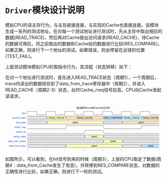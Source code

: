 # `Driver`模块设计说明

模拟CPU的读主存行为，与主存直接连接，与实现的Cache也直接连接。该模块生成一系列的测试地址，在对每一个测试地址进行测试时，先从主存中取出相应的数据(READ_TRACE)，然后再对Cache提出访问请求(READ_CACHE)，待Cache的数据可用后，将之前取出的数据和Cache给的数据进行比较(RES_COMPARE)，如果正确，则进行下一个地址的测试。如果错误，则会停留在出错的位置(TEST_FAIL)。

上层测试模块模拟CPU的取指令行为，其流程（状态转移）如下：

在对一个地址进行测试时，首先进入READ_TRACE状态（周期1），一个周期后，trace内读出的数据锁存到了data_from_trace寄存器中（周期2），并进入READ_CACHE（周期2-3）状态，此时Cache_rreq信号拉高，CPU向Cache发起读请求。

<svg xmlns="http://www.w3.org/2000/svg" xmlns:xlink="http://www.w3.org/1999/xlink" id="svgcontent_0" height="306" width="1000" viewBox="0 0 1000 306" overflow="hidden" class="WaveDrom"><style type="text/css">text{font-size:11pt;font-style:normal;font-variant:normal;font-weight:normal;font-stretch:normal;text-align:center;fill-opacity:1;font-family:Helvetica}.muted{fill:#aaa}.warning{fill:#f6b900}.error{fill:#f60000}.info{fill:#0041c4}.success{fill:#00ab00}.h1{font-size:33pt;font-weight:bold}.h2{font-size:27pt;font-weight:bold}.h3{font-size:20pt;font-weight:bold}.h4{font-size:14pt;font-weight:bold}.h5{font-size:11pt;font-weight:bold}.h6{font-size:8pt;font-weight:bold}.s1{fill:none;stroke:#000;stroke-width:1;stroke-linecap:round;stroke-linejoin:miter;stroke-miterlimit:4;stroke-opacity:1;stroke-dasharray:none}.s2{fill:none;stroke:#000;stroke-width:0.5;stroke-linecap:round;stroke-linejoin:miter;stroke-miterlimit:4;stroke-opacity:1;stroke-dasharray:none}.s3{color:#000;fill:none;stroke:#000;stroke-width:1;stroke-linecap:round;stroke-linejoin:miter;stroke-miterlimit:4;stroke-opacity:1;stroke-dasharray:1, 3;stroke-dashoffset:0;marker:none;visibility:visible;display:inline;overflow:visible;enable-background:accumulate}.s4{color:#000;fill:none;stroke:#000;stroke-width:1;stroke-linecap:round;stroke-linejoin:miter;stroke-miterlimit:4;stroke-opacity:1;stroke-dasharray:none;stroke-dashoffset:0;marker:none;visibility:visible;display:inline;overflow:visible}.s5{fill:#fff;stroke:none}.s6{fill:#000;fill-opacity:1;stroke:none}.s7{color:#000;fill:#fff;fill-opacity:1;fill-rule:nonzero;stroke:none;stroke-width:1px;marker:none;visibility:visible;display:inline;overflow:visible;enable-background:accumulate}.s8{color:#000;fill:#ffffb4;fill-opacity:1;fill-rule:nonzero;stroke:none;stroke-width:1px;marker:none;visibility:visible;display:inline;overflow:visible;enable-background:accumulate}.s9{color:#000;fill:#ffe0b9;fill-opacity:1;fill-rule:nonzero;stroke:none;stroke-width:1px;marker:none;visibility:visible;display:inline;overflow:visible;enable-background:accumulate}.s10{color:#000;fill:#b9e0ff;fill-opacity:1;fill-rule:nonzero;stroke:none;stroke-width:1px;marker:none;visibility:visible;display:inline;overflow:visible;enable-background:accumulate}.s11{color:#000;fill:#ccfdfe;fill-opacity:1;fill-rule:nonzero;stroke:none;stroke-width:1px;marker:none;visibility:visible;display:inline;overflow:visible;enable-background:accumulate}.s12{color:#000;fill:#cdfdc5;fill-opacity:1;fill-rule:nonzero;stroke:none;stroke-width:1px;marker:none;visibility:visible;display:inline;overflow:visible;enable-background:accumulate}.s13{color:#000;fill:#f0c1fb;fill-opacity:1;fill-rule:nonzero;stroke:none;stroke-width:1px;marker:none;visibility:visible;display:inline;overflow:visible;enable-background:accumulate}.s14{color:#000;fill:#f5c2c0;fill-opacity:1;fill-rule:nonzero;stroke:none;stroke-width:1px;marker:none;visibility:visible;display:inline;overflow:visible;enable-background:accumulate}.s15{fill:#0041c4;fill-opacity:1;stroke:none}.s16{fill:none;stroke:#0041c4;stroke-width:1;stroke-linecap:round;stroke-linejoin:miter;stroke-miterlimit:4;stroke-opacity:1;stroke-dasharray:none}</style><defs><g id="socket"><rect y="15" x="6" height="20" width="20"/></g><g id="pclk"><path d="M0,20 0,0 20,0" class="s1"/></g><g id="nclk"><path d="m0,0 0,20 20,0" class="s1"/></g><g id="000"><path d="m0,20 20,0" class="s1"/></g><g id="0m0"><path d="m0,20 3,0 3,-10 3,10 11,0" class="s1"/></g><g id="0m1"><path d="M0,20 3,20 9,0 20,0" class="s1"/></g><g id="0mx"><path d="M3,20 9,0 20,0" class="s1"/><path d="m20,15 -5,5" class="s2"/><path d="M20,10 10,20" class="s2"/><path d="M20,5 5,20" class="s2"/><path d="M20,0 4,16" class="s2"/><path d="M15,0 6,9" class="s2"/><path d="M10,0 9,1" class="s2"/><path d="m0,20 20,0" class="s1"/></g><g id="0md"><path d="m8,20 10,0" class="s3"/><path d="m0,20 5,0" class="s1"/></g><g id="0mu"><path d="m0,20 3,0 C 7,10 10.107603,0 20,0" class="s1"/></g><g id="0mz"><path d="m0,20 3,0 C 10,10 15,10 20,10" class="s1"/></g><g id="111"><path d="M0,0 20,0" class="s1"/></g><g id="1m0"><path d="m0,0 3,0 6,20 11,0" class="s1"/></g><g id="1m1"><path d="M0,0 3,0 6,10 9,0 20,0" class="s1"/></g><g id="1mx"><path d="m3,0 6,20 11,0" class="s1"/><path d="M0,0 20,0" class="s1"/><path d="m20,15 -5,5" class="s2"/><path d="M20,10 10,20" class="s2"/><path d="M20,5 8,17" class="s2"/><path d="M20,0 7,13" class="s2"/><path d="M15,0 6,9" class="s2"/><path d="M10,0 5,5" class="s2"/><path d="M3.5,1.5 5,0" class="s2"/></g><g id="1md"><path d="m0,0 3,0 c 4,10 7,20 17,20" class="s1"/></g><g id="1mu"><path d="M0,0 5,0" class="s1"/><path d="M8,0 18,0" class="s3"/></g><g id="1mz"><path d="m0,0 3,0 c 7,10 12,10 17,10" class="s1"/></g><g id="xxx"><path d="m0,20 20,0" class="s1"/><path d="M0,0 20,0" class="s1"/><path d="M0,5 5,0" class="s2"/><path d="M0,10 10,0" class="s2"/><path d="M0,15 15,0" class="s2"/><path d="M0,20 20,0" class="s2"/><path d="M5,20 20,5" class="s2"/><path d="M10,20 20,10" class="s2"/><path d="m15,20 5,-5" class="s2"/></g><g id="xm0"><path d="M0,0 4,0 9,20" class="s1"/><path d="m0,20 20,0" class="s1"/><path d="M0,5 4,1" class="s2"/><path d="M0,10 5,5" class="s2"/><path d="M0,15 6,9" class="s2"/><path d="M0,20 7,13" class="s2"/><path d="M5,20 8,17" class="s2"/></g><g id="xm1"><path d="M0,0 20,0" class="s1"/><path d="M0,20 4,20 9,0" class="s1"/><path d="M0,5 5,0" class="s2"/><path d="M0,10 9,1" class="s2"/><path d="M0,15 7,8" class="s2"/><path d="M0,20 5,15" class="s2"/></g><g id="xmx"><path d="m0,20 20,0" class="s1"/><path d="M0,0 20,0" class="s1"/><path d="M0,5 5,0" class="s2"/><path d="M0,10 10,0" class="s2"/><path d="M0,15 15,0" class="s2"/><path d="M0,20 20,0" class="s2"/><path d="M5,20 20,5" class="s2"/><path d="M10,20 20,10" class="s2"/><path d="m15,20 5,-5" class="s2"/></g><g id="xmd"><path d="m0,0 4,0 c 3,10 6,20 16,20" class="s1"/><path d="m0,20 20,0" class="s1"/><path d="M0,5 4,1" class="s2"/><path d="M0,10 5.5,4.5" class="s2"/><path d="M0,15 6.5,8.5" class="s2"/><path d="M0,20 8,12" class="s2"/><path d="m5,20 5,-5" class="s2"/><path d="m10,20 2.5,-2.5" class="s2"/></g><g id="xmu"><path d="M0,0 20,0" class="s1"/><path d="m0,20 4,0 C 7,10 10,0 20,0" class="s1"/><path d="M0,5 5,0" class="s2"/><path d="M0,10 10,0" class="s2"/><path d="M0,15 10,5" class="s2"/><path d="M0,20 6,14" class="s2"/></g><g id="xmz"><path d="m0,0 4,0 c 6,10 11,10 16,10" class="s1"/><path d="m0,20 4,0 C 10,10 15,10 20,10" class="s1"/><path d="M0,5 4.5,0.5" class="s2"/><path d="M0,10 6.5,3.5" class="s2"/><path d="M0,15 8.5,6.5" class="s2"/><path d="M0,20 11.5,8.5" class="s2"/></g><g id="ddd"><path d="m0,20 20,0" class="s3"/></g><g id="dm0"><path d="m0,20 10,0" class="s3"/><path d="m12,20 8,0" class="s1"/></g><g id="dm1"><path d="M0,20 3,20 9,0 20,0" class="s1"/></g><g id="dmx"><path d="M3,20 9,0 20,0" class="s1"/><path d="m20,15 -5,5" class="s2"/><path d="M20,10 10,20" class="s2"/><path d="M20,5 5,20" class="s2"/><path d="M20,0 4,16" class="s2"/><path d="M15,0 6,9" class="s2"/><path d="M10,0 9,1" class="s2"/><path d="m0,20 20,0" class="s1"/></g><g id="dmd"><path d="m0,20 20,0" class="s3"/></g><g id="dmu"><path d="m0,20 3,0 C 7,10 10.107603,0 20,0" class="s1"/></g><g id="dmz"><path d="m0,20 3,0 C 10,10 15,10 20,10" class="s1"/></g><g id="uuu"><path d="M0,0 20,0" class="s3"/></g><g id="um0"><path d="m0,0 3,0 6,20 11,0" class="s1"/></g><g id="um1"><path d="M0,0 10,0" class="s3"/><path d="m12,0 8,0" class="s1"/></g><g id="umx"><path d="m3,0 6,20 11,0" class="s1"/><path d="M0,0 20,0" class="s1"/><path d="m20,15 -5,5" class="s2"/><path d="M20,10 10,20" class="s2"/><path d="M20,5 8,17" class="s2"/><path d="M20,0 7,13" class="s2"/><path d="M15,0 6,9" class="s2"/><path d="M10,0 5,5" class="s2"/><path d="M3.5,1.5 5,0" class="s2"/></g><g id="umd"><path d="m0,0 3,0 c 4,10 7,20 17,20" class="s1"/></g><g id="umu"><path d="M0,0 20,0" class="s3"/></g><g id="umz"><path d="m0,0 3,0 c 7,10 12,10 17,10" class="s4"/></g><g id="zzz"><path d="m0,10 20,0" class="s1"/></g><g id="zm0"><path d="m0,10 6,0 3,10 11,0" class="s1"/></g><g id="zm1"><path d="M0,10 6,10 9,0 20,0" class="s1"/></g><g id="zmx"><path d="m6,10 3,10 11,0" class="s1"/><path d="M0,10 6,10 9,0 20,0" class="s1"/><path d="m20,15 -5,5" class="s2"/><path d="M20,10 10,20" class="s2"/><path d="M20,5 8,17" class="s2"/><path d="M20,0 7,13" class="s2"/><path d="M15,0 6.5,8.5" class="s2"/><path d="M10,0 9,1" class="s2"/></g><g id="zmd"><path d="m0,10 7,0 c 3,5 8,10 13,10" class="s1"/></g><g id="zmu"><path d="m0,10 7,0 C 10,5 15,0 20,0" class="s1"/></g><g id="zmz"><path d="m0,10 20,0" class="s1"/></g><g id="gap"><path d="m7,-2 -4,0 c -5,0 -5,24 -10,24 l 4,0 C 2,22 2,-2 7,-2 z" class="s5"/><path d="M-7,22 C -2,22 -2,-2 3,-2" class="s1"/><path d="M-3,22 C 2,22 2,-2 7,-2" class="s1"/></g><g id="Pclk"><path d="M-3,12 0,3 3,12 C 1,11 -1,11 -3,12 z" class="s6"/><path d="M0,20 0,0 20,0" class="s1"/></g><g id="Nclk"><path d="M-3,8 0,17 3,8 C 1,9 -1,9 -3,8 z" class="s6"/><path d="m0,0 0,20 20,0" class="s1"/></g><g id="0mv-2"><path d="M9,0 20,0 20,20 3,20 z" class="s7"/><path d="M3,20 9,0 20,0" class="s1"/><path d="m0,20 20,0" class="s1"/></g><g id="1mv-2"><path d="M2.875,0 20,0 20,20 9,20 z" class="s7"/><path d="m3,0 6,20 11,0" class="s1"/><path d="M0,0 20,0" class="s1"/></g><g id="xmv-2"><path d="M9,0 20,0 20,20 9,20 6,10 z" class="s7"/><path d="M0,20 3,20 9,0 20,0" class="s1"/><path d="m0,0 3,0 6,20 11,0" class="s1"/><path d="M0,5 3.5,1.5" class="s2"/><path d="M0,10 4.5,5.5" class="s2"/><path d="M0,15 6,9" class="s2"/><path d="M0,20 4,16" class="s2"/></g><g id="dmv-2"><path d="M9,0 20,0 20,20 3,20 z" class="s7"/><path d="M3,20 9,0 20,0" class="s1"/><path d="m0,20 20,0" class="s1"/></g><g id="umv-2"><path d="M3,0 20,0 20,20 9,20 z" class="s7"/><path d="m3,0 6,20 11,0" class="s1"/><path d="M0,0 20,0" class="s1"/></g><g id="zmv-2"><path d="M9,0 20,0 20,20 9,20 6,10 z" class="s7"/><path d="m6,10 3,10 11,0" class="s1"/><path d="M0,10 6,10 9,0 20,0" class="s1"/></g><g id="vvv-2"><path d="M20,20 0,20 0,0 20,0" class="s7"/><path d="m0,20 20,0" class="s1"/><path d="M0,0 20,0" class="s1"/></g><g id="vm0-2"><path d="M0,20 0,0 3,0 9,20" class="s7"/><path d="M0,0 3,0 9,20" class="s1"/><path d="m0,20 20,0" class="s1"/></g><g id="vm1-2"><path d="M0,0 0,20 3,20 9,0" class="s7"/><path d="M0,0 20,0" class="s1"/><path d="M0,20 3,20 9,0" class="s1"/></g><g id="vmx-2"><path d="M0,0 0,20 3,20 6,10 3,0" class="s7"/><path d="m0,0 3,0 6,20 11,0" class="s1"/><path d="M0,20 3,20 9,0 20,0" class="s1"/><path d="m20,15 -5,5" class="s2"/><path d="M20,10 10,20" class="s2"/><path d="M20,5 8,17" class="s2"/><path d="M20,0 7,13" class="s2"/><path d="M15,0 7,8" class="s2"/><path d="M10,0 9,1" class="s2"/></g><g id="vmd-2"><path d="m0,0 0,20 20,0 C 10,20 7,10 3,0" class="s7"/><path d="m0,0 3,0 c 4,10 7,20 17,20" class="s1"/><path d="m0,20 20,0" class="s1"/></g><g id="vmu-2"><path d="m0,0 0,20 3,0 C 7,10 10,0 20,0" class="s7"/><path d="m0,20 3,0 C 7,10 10,0 20,0" class="s1"/><path d="M0,0 20,0" class="s1"/></g><g id="vmz-2"><path d="M0,0 3,0 C 10,10 15,10 20,10 15,10 10,10 3,20 L 0,20" class="s7"/><path d="m0,0 3,0 c 7,10 12,10 17,10" class="s1"/><path d="m0,20 3,0 C 10,10 15,10 20,10" class="s1"/></g><g id="0mv-3"><path d="M9,0 20,0 20,20 3,20 z" class="s8"/><path d="M3,20 9,0 20,0" class="s1"/><path d="m0,20 20,0" class="s1"/></g><g id="1mv-3"><path d="M2.875,0 20,0 20,20 9,20 z" class="s8"/><path d="m3,0 6,20 11,0" class="s1"/><path d="M0,0 20,0" class="s1"/></g><g id="xmv-3"><path d="M9,0 20,0 20,20 9,20 6,10 z" class="s8"/><path d="M0,20 3,20 9,0 20,0" class="s1"/><path d="m0,0 3,0 6,20 11,0" class="s1"/><path d="M0,5 3.5,1.5" class="s2"/><path d="M0,10 4.5,5.5" class="s2"/><path d="M0,15 6,9" class="s2"/><path d="M0,20 4,16" class="s2"/></g><g id="dmv-3"><path d="M9,0 20,0 20,20 3,20 z" class="s8"/><path d="M3,20 9,0 20,0" class="s1"/><path d="m0,20 20,0" class="s1"/></g><g id="umv-3"><path d="M3,0 20,0 20,20 9,20 z" class="s8"/><path d="m3,0 6,20 11,0" class="s1"/><path d="M0,0 20,0" class="s1"/></g><g id="zmv-3"><path d="M9,0 20,0 20,20 9,20 6,10 z" class="s8"/><path d="m6,10 3,10 11,0" class="s1"/><path d="M0,10 6,10 9,0 20,0" class="s1"/></g><g id="vvv-3"><path d="M20,20 0,20 0,0 20,0" class="s8"/><path d="m0,20 20,0" class="s1"/><path d="M0,0 20,0" class="s1"/></g><g id="vm0-3"><path d="M0,20 0,0 3,0 9,20" class="s8"/><path d="M0,0 3,0 9,20" class="s1"/><path d="m0,20 20,0" class="s1"/></g><g id="vm1-3"><path d="M0,0 0,20 3,20 9,0" class="s8"/><path d="M0,0 20,0" class="s1"/><path d="M0,20 3,20 9,0" class="s1"/></g><g id="vmx-3"><path d="M0,0 0,20 3,20 6,10 3,0" class="s8"/><path d="m0,0 3,0 6,20 11,0" class="s1"/><path d="M0,20 3,20 9,0 20,0" class="s1"/><path d="m20,15 -5,5" class="s2"/><path d="M20,10 10,20" class="s2"/><path d="M20,5 8,17" class="s2"/><path d="M20,0 7,13" class="s2"/><path d="M15,0 7,8" class="s2"/><path d="M10,0 9,1" class="s2"/></g><g id="vmd-3"><path d="m0,0 0,20 20,0 C 10,20 7,10 3,0" class="s8"/><path d="m0,0 3,0 c 4,10 7,20 17,20" class="s1"/><path d="m0,20 20,0" class="s1"/></g><g id="vmu-3"><path d="m0,0 0,20 3,0 C 7,10 10,0 20,0" class="s8"/><path d="m0,20 3,0 C 7,10 10,0 20,0" class="s1"/><path d="M0,0 20,0" class="s1"/></g><g id="vmz-3"><path d="M0,0 3,0 C 10,10 15,10 20,10 15,10 10,10 3,20 L 0,20" class="s8"/><path d="m0,0 3,0 c 7,10 12,10 17,10" class="s1"/><path d="m0,20 3,0 C 10,10 15,10 20,10" class="s1"/></g><g id="0mv-4"><path d="M9,0 20,0 20,20 3,20 z" class="s9"/><path d="M3,20 9,0 20,0" class="s1"/><path d="m0,20 20,0" class="s1"/></g><g id="1mv-4"><path d="M2.875,0 20,0 20,20 9,20 z" class="s9"/><path d="m3,0 6,20 11,0" class="s1"/><path d="M0,0 20,0" class="s1"/></g><g id="xmv-4"><path d="M9,0 20,0 20,20 9,20 6,10 z" class="s9"/><path d="M0,20 3,20 9,0 20,0" class="s1"/><path d="m0,0 3,0 6,20 11,0" class="s1"/><path d="M0,5 3.5,1.5" class="s2"/><path d="M0,10 4.5,5.5" class="s2"/><path d="M0,15 6,9" class="s2"/><path d="M0,20 4,16" class="s2"/></g><g id="dmv-4"><path d="M9,0 20,0 20,20 3,20 z" class="s9"/><path d="M3,20 9,0 20,0" class="s1"/><path d="m0,20 20,0" class="s1"/></g><g id="umv-4"><path d="M3,0 20,0 20,20 9,20 z" class="s9"/><path d="m3,0 6,20 11,0" class="s1"/><path d="M0,0 20,0" class="s1"/></g><g id="zmv-4"><path d="M9,0 20,0 20,20 9,20 6,10 z" class="s9"/><path d="m6,10 3,10 11,0" class="s1"/><path d="M0,10 6,10 9,0 20,0" class="s1"/></g><g id="vvv-4"><path d="M20,20 0,20 0,0 20,0" class="s9"/><path d="m0,20 20,0" class="s1"/><path d="M0,0 20,0" class="s1"/></g><g id="vm0-4"><path d="M0,20 0,0 3,0 9,20" class="s9"/><path d="M0,0 3,0 9,20" class="s1"/><path d="m0,20 20,0" class="s1"/></g><g id="vm1-4"><path d="M0,0 0,20 3,20 9,0" class="s9"/><path d="M0,0 20,0" class="s1"/><path d="M0,20 3,20 9,0" class="s1"/></g><g id="vmx-4"><path d="M0,0 0,20 3,20 6,10 3,0" class="s9"/><path d="m0,0 3,0 6,20 11,0" class="s1"/><path d="M0,20 3,20 9,0 20,0" class="s1"/><path d="m20,15 -5,5" class="s2"/><path d="M20,10 10,20" class="s2"/><path d="M20,5 8,17" class="s2"/><path d="M20,0 7,13" class="s2"/><path d="M15,0 7,8" class="s2"/><path d="M10,0 9,1" class="s2"/></g><g id="vmd-4"><path d="m0,0 0,20 20,0 C 10,20 7,10 3,0" class="s9"/><path d="m0,0 3,0 c 4,10 7,20 17,20" class="s1"/><path d="m0,20 20,0" class="s1"/></g><g id="vmu-4"><path d="m0,0 0,20 3,0 C 7,10 10,0 20,0" class="s9"/><path d="m0,20 3,0 C 7,10 10,0 20,0" class="s1"/><path d="M0,0 20,0" class="s1"/></g><g id="vmz-4"><path d="M0,0 3,0 C 10,10 15,10 20,10 15,10 10,10 3,20 L 0,20" class="s9"/><path d="m0,0 3,0 c 7,10 12,10 17,10" class="s1"/><path d="m0,20 3,0 C 10,10 15,10 20,10" class="s1"/></g><g id="0mv-5"><path d="M9,0 20,0 20,20 3,20 z" class="s10"/><path d="M3,20 9,0 20,0" class="s1"/><path d="m0,20 20,0" class="s1"/></g><g id="1mv-5"><path d="M2.875,0 20,0 20,20 9,20 z" class="s10"/><path d="m3,0 6,20 11,0" class="s1"/><path d="M0,0 20,0" class="s1"/></g><g id="xmv-5"><path d="M9,0 20,0 20,20 9,20 6,10 z" class="s10"/><path d="M0,20 3,20 9,0 20,0" class="s1"/><path d="m0,0 3,0 6,20 11,0" class="s1"/><path d="M0,5 3.5,1.5" class="s2"/><path d="M0,10 4.5,5.5" class="s2"/><path d="M0,15 6,9" class="s2"/><path d="M0,20 4,16" class="s2"/></g><g id="dmv-5"><path d="M9,0 20,0 20,20 3,20 z" class="s10"/><path d="M3,20 9,0 20,0" class="s1"/><path d="m0,20 20,0" class="s1"/></g><g id="umv-5"><path d="M3,0 20,0 20,20 9,20 z" class="s10"/><path d="m3,0 6,20 11,0" class="s1"/><path d="M0,0 20,0" class="s1"/></g><g id="zmv-5"><path d="M9,0 20,0 20,20 9,20 6,10 z" class="s10"/><path d="m6,10 3,10 11,0" class="s1"/><path d="M0,10 6,10 9,0 20,0" class="s1"/></g><g id="vvv-5"><path d="M20,20 0,20 0,0 20,0" class="s10"/><path d="m0,20 20,0" class="s1"/><path d="M0,0 20,0" class="s1"/></g><g id="vm0-5"><path d="M0,20 0,0 3,0 9,20" class="s10"/><path d="M0,0 3,0 9,20" class="s1"/><path d="m0,20 20,0" class="s1"/></g><g id="vm1-5"><path d="M0,0 0,20 3,20 9,0" class="s10"/><path d="M0,0 20,0" class="s1"/><path d="M0,20 3,20 9,0" class="s1"/></g><g id="vmx-5"><path d="M0,0 0,20 3,20 6,10 3,0" class="s10"/><path d="m0,0 3,0 6,20 11,0" class="s1"/><path d="M0,20 3,20 9,0 20,0" class="s1"/><path d="m20,15 -5,5" class="s2"/><path d="M20,10 10,20" class="s2"/><path d="M20,5 8,17" class="s2"/><path d="M20,0 7,13" class="s2"/><path d="M15,0 7,8" class="s2"/><path d="M10,0 9,1" class="s2"/></g><g id="vmd-5"><path d="m0,0 0,20 20,0 C 10,20 7,10 3,0" class="s10"/><path d="m0,0 3,0 c 4,10 7,20 17,20" class="s1"/><path d="m0,20 20,0" class="s1"/></g><g id="vmu-5"><path d="m0,0 0,20 3,0 C 7,10 10,0 20,0" class="s10"/><path d="m0,20 3,0 C 7,10 10,0 20,0" class="s1"/><path d="M0,0 20,0" class="s1"/></g><g id="vmz-5"><path d="M0,0 3,0 C 10,10 15,10 20,10 15,10 10,10 3,20 L 0,20" class="s10"/><path d="m0,0 3,0 c 7,10 12,10 17,10" class="s1"/><path d="m0,20 3,0 C 10,10 15,10 20,10" class="s1"/></g><g id="0mv-6"><path d="M9,0 20,0 20,20 3,20 z" class="s11"/><path d="M3,20 9,0 20,0" class="s1"/><path d="m0,20 20,0" class="s1"/></g><g id="1mv-6"><path d="M2.875,0 20,0 20,20 9,20 z" class="s11"/><path d="m3,0 6,20 11,0" class="s1"/><path d="M0,0 20,0" class="s1"/></g><g id="xmv-6"><path d="M9,0 20,0 20,20 9,20 6,10 z" class="s11"/><path d="M0,20 3,20 9,0 20,0" class="s1"/><path d="m0,0 3,0 6,20 11,0" class="s1"/><path d="M0,5 3.5,1.5" class="s2"/><path d="M0,10 4.5,5.5" class="s2"/><path d="M0,15 6,9" class="s2"/><path d="M0,20 4,16" class="s2"/></g><g id="dmv-6"><path d="M9,0 20,0 20,20 3,20 z" class="s11"/><path d="M3,20 9,0 20,0" class="s1"/><path d="m0,20 20,0" class="s1"/></g><g id="umv-6"><path d="M3,0 20,0 20,20 9,20 z" class="s11"/><path d="m3,0 6,20 11,0" class="s1"/><path d="M0,0 20,0" class="s1"/></g><g id="zmv-6"><path d="M9,0 20,0 20,20 9,20 6,10 z" class="s11"/><path d="m6,10 3,10 11,0" class="s1"/><path d="M0,10 6,10 9,0 20,0" class="s1"/></g><g id="vvv-6"><path d="M20,20 0,20 0,0 20,0" class="s11"/><path d="m0,20 20,0" class="s1"/><path d="M0,0 20,0" class="s1"/></g><g id="vm0-6"><path d="M0,20 0,0 3,0 9,20" class="s11"/><path d="M0,0 3,0 9,20" class="s1"/><path d="m0,20 20,0" class="s1"/></g><g id="vm1-6"><path d="M0,0 0,20 3,20 9,0" class="s11"/><path d="M0,0 20,0" class="s1"/><path d="M0,20 3,20 9,0" class="s1"/></g><g id="vmx-6"><path d="M0,0 0,20 3,20 6,10 3,0" class="s11"/><path d="m0,0 3,0 6,20 11,0" class="s1"/><path d="M0,20 3,20 9,0 20,0" class="s1"/><path d="m20,15 -5,5" class="s2"/><path d="M20,10 10,20" class="s2"/><path d="M20,5 8,17" class="s2"/><path d="M20,0 7,13" class="s2"/><path d="M15,0 7,8" class="s2"/><path d="M10,0 9,1" class="s2"/></g><g id="vmd-6"><path d="m0,0 0,20 20,0 C 10,20 7,10 3,0" class="s11"/><path d="m0,0 3,0 c 4,10 7,20 17,20" class="s1"/><path d="m0,20 20,0" class="s1"/></g><g id="vmu-6"><path d="m0,0 0,20 3,0 C 7,10 10,0 20,0" class="s11"/><path d="m0,20 3,0 C 7,10 10,0 20,0" class="s1"/><path d="M0,0 20,0" class="s1"/></g><g id="vmz-6"><path d="M0,0 3,0 C 10,10 15,10 20,10 15,10 10,10 3,20 L 0,20" class="s11"/><path d="m0,0 3,0 c 7,10 12,10 17,10" class="s1"/><path d="m0,20 3,0 C 10,10 15,10 20,10" class="s1"/></g><g id="0mv-7"><path d="M9,0 20,0 20,20 3,20 z" class="s12"/><path d="M3,20 9,0 20,0" class="s1"/><path d="m0,20 20,0" class="s1"/></g><g id="1mv-7"><path d="M2.875,0 20,0 20,20 9,20 z" class="s12"/><path d="m3,0 6,20 11,0" class="s1"/><path d="M0,0 20,0" class="s1"/></g><g id="xmv-7"><path d="M9,0 20,0 20,20 9,20 6,10 z" class="s12"/><path d="M0,20 3,20 9,0 20,0" class="s1"/><path d="m0,0 3,0 6,20 11,0" class="s1"/><path d="M0,5 3.5,1.5" class="s2"/><path d="M0,10 4.5,5.5" class="s2"/><path d="M0,15 6,9" class="s2"/><path d="M0,20 4,16" class="s2"/></g><g id="dmv-7"><path d="M9,0 20,0 20,20 3,20 z" class="s12"/><path d="M3,20 9,0 20,0" class="s1"/><path d="m0,20 20,0" class="s1"/></g><g id="umv-7"><path d="M3,0 20,0 20,20 9,20 z" class="s12"/><path d="m3,0 6,20 11,0" class="s1"/><path d="M0,0 20,0" class="s1"/></g><g id="zmv-7"><path d="M9,0 20,0 20,20 9,20 6,10 z" class="s12"/><path d="m6,10 3,10 11,0" class="s1"/><path d="M0,10 6,10 9,0 20,0" class="s1"/></g><g id="vvv-7"><path d="M20,20 0,20 0,0 20,0" class="s12"/><path d="m0,20 20,0" class="s1"/><path d="M0,0 20,0" class="s1"/></g><g id="vm0-7"><path d="M0,20 0,0 3,0 9,20" class="s12"/><path d="M0,0 3,0 9,20" class="s1"/><path d="m0,20 20,0" class="s1"/></g><g id="vm1-7"><path d="M0,0 0,20 3,20 9,0" class="s12"/><path d="M0,0 20,0" class="s1"/><path d="M0,20 3,20 9,0" class="s1"/></g><g id="vmx-7"><path d="M0,0 0,20 3,20 6,10 3,0" class="s12"/><path d="m0,0 3,0 6,20 11,0" class="s1"/><path d="M0,20 3,20 9,0 20,0" class="s1"/><path d="m20,15 -5,5" class="s2"/><path d="M20,10 10,20" class="s2"/><path d="M20,5 8,17" class="s2"/><path d="M20,0 7,13" class="s2"/><path d="M15,0 7,8" class="s2"/><path d="M10,0 9,1" class="s2"/></g><g id="vmd-7"><path d="m0,0 0,20 20,0 C 10,20 7,10 3,0" class="s12"/><path d="m0,0 3,0 c 4,10 7,20 17,20" class="s1"/><path d="m0,20 20,0" class="s1"/></g><g id="vmu-7"><path d="m0,0 0,20 3,0 C 7,10 10,0 20,0" class="s12"/><path d="m0,20 3,0 C 7,10 10,0 20,0" class="s1"/><path d="M0,0 20,0" class="s1"/></g><g id="vmz-7"><path d="M0,0 3,0 C 10,10 15,10 20,10 15,10 10,10 3,20 L 0,20" class="s12"/><path d="m0,0 3,0 c 7,10 12,10 17,10" class="s1"/><path d="m0,20 3,0 C 10,10 15,10 20,10" class="s1"/></g><g id="0mv-8"><path d="M9,0 20,0 20,20 3,20 z" class="s13"/><path d="M3,20 9,0 20,0" class="s1"/><path d="m0,20 20,0" class="s1"/></g><g id="1mv-8"><path d="M2.875,0 20,0 20,20 9,20 z" class="s13"/><path d="m3,0 6,20 11,0" class="s1"/><path d="M0,0 20,0" class="s1"/></g><g id="xmv-8"><path d="M9,0 20,0 20,20 9,20 6,10 z" class="s13"/><path d="M0,20 3,20 9,0 20,0" class="s1"/><path d="m0,0 3,0 6,20 11,0" class="s1"/><path d="M0,5 3.5,1.5" class="s2"/><path d="M0,10 4.5,5.5" class="s2"/><path d="M0,15 6,9" class="s2"/><path d="M0,20 4,16" class="s2"/></g><g id="dmv-8"><path d="M9,0 20,0 20,20 3,20 z" class="s13"/><path d="M3,20 9,0 20,0" class="s1"/><path d="m0,20 20,0" class="s1"/></g><g id="umv-8"><path d="M3,0 20,0 20,20 9,20 z" class="s13"/><path d="m3,0 6,20 11,0" class="s1"/><path d="M0,0 20,0" class="s1"/></g><g id="zmv-8"><path d="M9,0 20,0 20,20 9,20 6,10 z" class="s13"/><path d="m6,10 3,10 11,0" class="s1"/><path d="M0,10 6,10 9,0 20,0" class="s1"/></g><g id="vvv-8"><path d="M20,20 0,20 0,0 20,0" class="s13"/><path d="m0,20 20,0" class="s1"/><path d="M0,0 20,0" class="s1"/></g><g id="vm0-8"><path d="M0,20 0,0 3,0 9,20" class="s13"/><path d="M0,0 3,0 9,20" class="s1"/><path d="m0,20 20,0" class="s1"/></g><g id="vm1-8"><path d="M0,0 0,20 3,20 9,0" class="s13"/><path d="M0,0 20,0" class="s1"/><path d="M0,20 3,20 9,0" class="s1"/></g><g id="vmx-8"><path d="M0,0 0,20 3,20 6,10 3,0" class="s13"/><path d="m0,0 3,0 6,20 11,0" class="s1"/><path d="M0,20 3,20 9,0 20,0" class="s1"/><path d="m20,15 -5,5" class="s2"/><path d="M20,10 10,20" class="s2"/><path d="M20,5 8,17" class="s2"/><path d="M20,0 7,13" class="s2"/><path d="M15,0 7,8" class="s2"/><path d="M10,0 9,1" class="s2"/></g><g id="vmd-8"><path d="m0,0 0,20 20,0 C 10,20 7,10 3,0" class="s13"/><path d="m0,0 3,0 c 4,10 7,20 17,20" class="s1"/><path d="m0,20 20,0" class="s1"/></g><g id="vmu-8"><path d="m0,0 0,20 3,0 C 7,10 10,0 20,0" class="s13"/><path d="m0,20 3,0 C 7,10 10,0 20,0" class="s1"/><path d="M0,0 20,0" class="s1"/></g><g id="vmz-8"><path d="M0,0 3,0 C 10,10 15,10 20,10 15,10 10,10 3,20 L 0,20" class="s13"/><path d="m0,0 3,0 c 7,10 12,10 17,10" class="s1"/><path d="m0,20 3,0 C 10,10 15,10 20,10" class="s1"/></g><g id="0mv-9"><path d="M9,0 20,0 20,20 3,20 z" class="s14"/><path d="M3,20 9,0 20,0" class="s1"/><path d="m0,20 20,0" class="s1"/></g><g id="1mv-9"><path d="M2.875,0 20,0 20,20 9,20 z" class="s14"/><path d="m3,0 6,20 11,0" class="s1"/><path d="M0,0 20,0" class="s1"/></g><g id="xmv-9"><path d="M9,0 20,0 20,20 9,20 6,10 z" class="s14"/><path d="M0,20 3,20 9,0 20,0" class="s1"/><path d="m0,0 3,0 6,20 11,0" class="s1"/><path d="M0,5 3.5,1.5" class="s2"/><path d="M0,10 4.5,5.5" class="s2"/><path d="M0,15 6,9" class="s2"/><path d="M0,20 4,16" class="s2"/></g><g id="dmv-9"><path d="M9,0 20,0 20,20 3,20 z" class="s14"/><path d="M3,20 9,0 20,0" class="s1"/><path d="m0,20 20,0" class="s1"/></g><g id="umv-9"><path d="M3,0 20,0 20,20 9,20 z" class="s14"/><path d="m3,0 6,20 11,0" class="s1"/><path d="M0,0 20,0" class="s1"/></g><g id="zmv-9"><path d="M9,0 20,0 20,20 9,20 6,10 z" class="s14"/><path d="m6,10 3,10 11,0" class="s1"/><path d="M0,10 6,10 9,0 20,0" class="s1"/></g><g id="vvv-9"><path d="M20,20 0,20 0,0 20,0" class="s14"/><path d="m0,20 20,0" class="s1"/><path d="M0,0 20,0" class="s1"/></g><g id="vm0-9"><path d="M0,20 0,0 3,0 9,20" class="s14"/><path d="M0,0 3,0 9,20" class="s1"/><path d="m0,20 20,0" class="s1"/></g><g id="vm1-9"><path d="M0,0 0,20 3,20 9,0" class="s14"/><path d="M0,0 20,0" class="s1"/><path d="M0,20 3,20 9,0" class="s1"/></g><g id="vmx-9"><path d="M0,0 0,20 3,20 6,10 3,0" class="s14"/><path d="m0,0 3,0 6,20 11,0" class="s1"/><path d="M0,20 3,20 9,0 20,0" class="s1"/><path d="m20,15 -5,5" class="s2"/><path d="M20,10 10,20" class="s2"/><path d="M20,5 8,17" class="s2"/><path d="M20,0 7,13" class="s2"/><path d="M15,0 7,8" class="s2"/><path d="M10,0 9,1" class="s2"/></g><g id="vmd-9"><path d="m0,0 0,20 20,0 C 10,20 7,10 3,0" class="s14"/><path d="m0,0 3,0 c 4,10 7,20 17,20" class="s1"/><path d="m0,20 20,0" class="s1"/></g><g id="vmu-9"><path d="m0,0 0,20 3,0 C 7,10 10,0 20,0" class="s14"/><path d="m0,20 3,0 C 7,10 10,0 20,0" class="s1"/><path d="M0,0 20,0" class="s1"/></g><g id="vmz-9"><path d="M0,0 3,0 C 10,10 15,10 20,10 15,10 10,10 3,20 L 0,20" class="s14"/><path d="m0,0 3,0 c 7,10 12,10 17,10" class="s1"/><path d="m0,20 3,0 C 10,10 15,10 20,10" class="s1"/></g><g id="vmv-2-2"><path d="M9,0 20,0 20,20 9,20 6,10 z" class="s7"/><path d="M3,0 0,0 0,20 3,20 6,10 z" class="s7"/><path d="m0,0 3,0 6,20 11,0" class="s1"/><path d="M0,20 3,20 9,0 20,0" class="s1"/></g><g id="vmv-3-2"><path d="M9,0 20,0 20,20 9,20 6,10 z" class="s7"/><path d="M3,0 0,0 0,20 3,20 6,10 z" class="s8"/><path d="m0,0 3,0 6,20 11,0" class="s1"/><path d="M0,20 3,20 9,0 20,0" class="s1"/></g><g id="vmv-4-2"><path d="M9,0 20,0 20,20 9,20 6,10 z" class="s7"/><path d="M3,0 0,0 0,20 3,20 6,10 z" class="s9"/><path d="m0,0 3,0 6,20 11,0" class="s1"/><path d="M0,20 3,20 9,0 20,0" class="s1"/></g><g id="vmv-5-2"><path d="M9,0 20,0 20,20 9,20 6,10 z" class="s7"/><path d="M3,0 0,0 0,20 3,20 6,10 z" class="s10"/><path d="m0,0 3,0 6,20 11,0" class="s1"/><path d="M0,20 3,20 9,0 20,0" class="s1"/></g><g id="vmv-6-2"><path d="M9,0 20,0 20,20 9,20 6,10 z" class="s7"/><path d="M3,0 0,0 0,20 3,20 6,10 z" class="s11"/><path d="m0,0 3,0 6,20 11,0" class="s1"/><path d="M0,20 3,20 9,0 20,0" class="s1"/></g><g id="vmv-7-2"><path d="M9,0 20,0 20,20 9,20 6,10 z" class="s7"/><path d="M3,0 0,0 0,20 3,20 6,10 z" class="s12"/><path d="m0,0 3,0 6,20 11,0" class="s1"/><path d="M0,20 3,20 9,0 20,0" class="s1"/></g><g id="vmv-8-2"><path d="M9,0 20,0 20,20 9,20 6,10 z" class="s7"/><path d="M3,0 0,0 0,20 3,20 6,10 z" class="s13"/><path d="m0,0 3,0 6,20 11,0" class="s1"/><path d="M0,20 3,20 9,0 20,0" class="s1"/></g><g id="vmv-9-2"><path d="M9,0 20,0 20,20 9,20 6,10 z" class="s7"/><path d="M3,0 0,0 0,20 3,20 6,10 z" class="s14"/><path d="m0,0 3,0 6,20 11,0" class="s1"/><path d="M0,20 3,20 9,0 20,0" class="s1"/></g><g id="vmv-2-3"><path d="M9,0 20,0 20,20 9,20 6,10 z" class="s8"/><path d="M3,0 0,0 0,20 3,20 6,10 z" class="s7"/><path d="m0,0 3,0 6,20 11,0" class="s1"/><path d="M0,20 3,20 9,0 20,0" class="s1"/></g><g id="vmv-3-3"><path d="M9,0 20,0 20,20 9,20 6,10 z" class="s8"/><path d="M3,0 0,0 0,20 3,20 6,10 z" class="s8"/><path d="m0,0 3,0 6,20 11,0" class="s1"/><path d="M0,20 3,20 9,0 20,0" class="s1"/></g><g id="vmv-4-3"><path d="M9,0 20,0 20,20 9,20 6,10 z" class="s8"/><path d="M3,0 0,0 0,20 3,20 6,10 z" class="s9"/><path d="m0,0 3,0 6,20 11,0" class="s1"/><path d="M0,20 3,20 9,0 20,0" class="s1"/></g><g id="vmv-5-3"><path d="M9,0 20,0 20,20 9,20 6,10 z" class="s8"/><path d="M3,0 0,0 0,20 3,20 6,10 z" class="s10"/><path d="m0,0 3,0 6,20 11,0" class="s1"/><path d="M0,20 3,20 9,0 20,0" class="s1"/></g><g id="vmv-6-3"><path d="M9,0 20,0 20,20 9,20 6,10 z" class="s8"/><path d="M3,0 0,0 0,20 3,20 6,10 z" class="s11"/><path d="m0,0 3,0 6,20 11,0" class="s1"/><path d="M0,20 3,20 9,0 20,0" class="s1"/></g><g id="vmv-7-3"><path d="M9,0 20,0 20,20 9,20 6,10 z" class="s8"/><path d="M3,0 0,0 0,20 3,20 6,10 z" class="s12"/><path d="m0,0 3,0 6,20 11,0" class="s1"/><path d="M0,20 3,20 9,0 20,0" class="s1"/></g><g id="vmv-8-3"><path d="M9,0 20,0 20,20 9,20 6,10 z" class="s8"/><path d="M3,0 0,0 0,20 3,20 6,10 z" class="s13"/><path d="m0,0 3,0 6,20 11,0" class="s1"/><path d="M0,20 3,20 9,0 20,0" class="s1"/></g><g id="vmv-9-3"><path d="M9,0 20,0 20,20 9,20 6,10 z" class="s8"/><path d="M3,0 0,0 0,20 3,20 6,10 z" class="s14"/><path d="m0,0 3,0 6,20 11,0" class="s1"/><path d="M0,20 3,20 9,0 20,0" class="s1"/></g><g id="vmv-2-4"><path d="M9,0 20,0 20,20 9,20 6,10 z" class="s9"/><path d="M3,0 0,0 0,20 3,20 6,10 z" class="s7"/><path d="m0,0 3,0 6,20 11,0" class="s1"/><path d="M0,20 3,20 9,0 20,0" class="s1"/></g><g id="vmv-3-4"><path d="M9,0 20,0 20,20 9,20 6,10 z" class="s9"/><path d="M3,0 0,0 0,20 3,20 6,10 z" class="s8"/><path d="m0,0 3,0 6,20 11,0" class="s1"/><path d="M0,20 3,20 9,0 20,0" class="s1"/></g><g id="vmv-4-4"><path d="M9,0 20,0 20,20 9,20 6,10 z" class="s9"/><path d="M3,0 0,0 0,20 3,20 6,10 z" class="s9"/><path d="m0,0 3,0 6,20 11,0" class="s1"/><path d="M0,20 3,20 9,0 20,0" class="s1"/></g><g id="vmv-5-4"><path d="M9,0 20,0 20,20 9,20 6,10 z" class="s9"/><path d="M3,0 0,0 0,20 3,20 6,10 z" class="s10"/><path d="m0,0 3,0 6,20 11,0" class="s1"/><path d="M0,20 3,20 9,0 20,0" class="s1"/></g><g id="vmv-6-4"><path d="M9,0 20,0 20,20 9,20 6,10 z" class="s9"/><path d="M3,0 0,0 0,20 3,20 6,10 z" class="s11"/><path d="m0,0 3,0 6,20 11,0" class="s1"/><path d="M0,20 3,20 9,0 20,0" class="s1"/></g><g id="vmv-7-4"><path d="M9,0 20,0 20,20 9,20 6,10 z" class="s9"/><path d="M3,0 0,0 0,20 3,20 6,10 z" class="s12"/><path d="m0,0 3,0 6,20 11,0" class="s1"/><path d="M0,20 3,20 9,0 20,0" class="s1"/></g><g id="vmv-8-4"><path d="M9,0 20,0 20,20 9,20 6,10 z" class="s9"/><path d="M3,0 0,0 0,20 3,20 6,10 z" class="s13"/><path d="m0,0 3,0 6,20 11,0" class="s1"/><path d="M0,20 3,20 9,0 20,0" class="s1"/></g><g id="vmv-9-4"><path d="M9,0 20,0 20,20 9,20 6,10 z" class="s9"/><path d="M3,0 0,0 0,20 3,20 6,10 z" class="s14"/><path d="m0,0 3,0 6,20 11,0" class="s1"/><path d="M0,20 3,20 9,0 20,0" class="s1"/></g><g id="vmv-2-5"><path d="M9,0 20,0 20,20 9,20 6,10 z" class="s10"/><path d="M3,0 0,0 0,20 3,20 6,10 z" class="s7"/><path d="m0,0 3,0 6,20 11,0" class="s1"/><path d="M0,20 3,20 9,0 20,0" class="s1"/></g><g id="vmv-3-5"><path d="M9,0 20,0 20,20 9,20 6,10 z" class="s10"/><path d="M3,0 0,0 0,20 3,20 6,10 z" class="s8"/><path d="m0,0 3,0 6,20 11,0" class="s1"/><path d="M0,20 3,20 9,0 20,0" class="s1"/></g><g id="vmv-4-5"><path d="M9,0 20,0 20,20 9,20 6,10 z" class="s10"/><path d="M3,0 0,0 0,20 3,20 6,10 z" class="s9"/><path d="m0,0 3,0 6,20 11,0" class="s1"/><path d="M0,20 3,20 9,0 20,0" class="s1"/></g><g id="vmv-5-5"><path d="M9,0 20,0 20,20 9,20 6,10 z" class="s10"/><path d="M3,0 0,0 0,20 3,20 6,10 z" class="s10"/><path d="m0,0 3,0 6,20 11,0" class="s1"/><path d="M0,20 3,20 9,0 20,0" class="s1"/></g><g id="vmv-6-5"><path d="M9,0 20,0 20,20 9,20 6,10 z" class="s10"/><path d="M3,0 0,0 0,20 3,20 6,10 z" class="s11"/><path d="m0,0 3,0 6,20 11,0" class="s1"/><path d="M0,20 3,20 9,0 20,0" class="s1"/></g><g id="vmv-7-5"><path d="M9,0 20,0 20,20 9,20 6,10 z" class="s10"/><path d="M3,0 0,0 0,20 3,20 6,10 z" class="s12"/><path d="m0,0 3,0 6,20 11,0" class="s1"/><path d="M0,20 3,20 9,0 20,0" class="s1"/></g><g id="vmv-8-5"><path d="M9,0 20,0 20,20 9,20 6,10 z" class="s10"/><path d="M3,0 0,0 0,20 3,20 6,10 z" class="s13"/><path d="m0,0 3,0 6,20 11,0" class="s1"/><path d="M0,20 3,20 9,0 20,0" class="s1"/></g><g id="vmv-9-5"><path d="M9,0 20,0 20,20 9,20 6,10 z" class="s10"/><path d="M3,0 0,0 0,20 3,20 6,10 z" class="s14"/><path d="m0,0 3,0 6,20 11,0" class="s1"/><path d="M0,20 3,20 9,0 20,0" class="s1"/></g><g id="vmv-2-6"><path d="M9,0 20,0 20,20 9,20 6,10 z" class="s11"/><path d="M3,0 0,0 0,20 3,20 6,10 z" class="s7"/><path d="m0,0 3,0 6,20 11,0" class="s1"/><path d="M0,20 3,20 9,0 20,0" class="s1"/></g><g id="vmv-3-6"><path d="M9,0 20,0 20,20 9,20 6,10 z" class="s11"/><path d="M3,0 0,0 0,20 3,20 6,10 z" class="s8"/><path d="m0,0 3,0 6,20 11,0" class="s1"/><path d="M0,20 3,20 9,0 20,0" class="s1"/></g><g id="vmv-4-6"><path d="M9,0 20,0 20,20 9,20 6,10 z" class="s11"/><path d="M3,0 0,0 0,20 3,20 6,10 z" class="s9"/><path d="m0,0 3,0 6,20 11,0" class="s1"/><path d="M0,20 3,20 9,0 20,0" class="s1"/></g><g id="vmv-5-6"><path d="M9,0 20,0 20,20 9,20 6,10 z" class="s11"/><path d="M3,0 0,0 0,20 3,20 6,10 z" class="s10"/><path d="m0,0 3,0 6,20 11,0" class="s1"/><path d="M0,20 3,20 9,0 20,0" class="s1"/></g><g id="vmv-6-6"><path d="M9,0 20,0 20,20 9,20 6,10 z" class="s11"/><path d="M3,0 0,0 0,20 3,20 6,10 z" class="s11"/><path d="m0,0 3,0 6,20 11,0" class="s1"/><path d="M0,20 3,20 9,0 20,0" class="s1"/></g><g id="vmv-7-6"><path d="M9,0 20,0 20,20 9,20 6,10 z" class="s11"/><path d="M3,0 0,0 0,20 3,20 6,10 z" class="s12"/><path d="m0,0 3,0 6,20 11,0" class="s1"/><path d="M0,20 3,20 9,0 20,0" class="s1"/></g><g id="vmv-8-6"><path d="M9,0 20,0 20,20 9,20 6,10 z" class="s11"/><path d="M3,0 0,0 0,20 3,20 6,10 z" class="s13"/><path d="m0,0 3,0 6,20 11,0" class="s1"/><path d="M0,20 3,20 9,0 20,0" class="s1"/></g><g id="vmv-9-6"><path d="M9,0 20,0 20,20 9,20 6,10 z" class="s11"/><path d="M3,0 0,0 0,20 3,20 6,10 z" class="s14"/><path d="m0,0 3,0 6,20 11,0" class="s1"/><path d="M0,20 3,20 9,0 20,0" class="s1"/></g><g id="vmv-2-7"><path d="M9,0 20,0 20,20 9,20 6,10 z" class="s12"/><path d="M3,0 0,0 0,20 3,20 6,10 z" class="s7"/><path d="m0,0 3,0 6,20 11,0" class="s1"/><path d="M0,20 3,20 9,0 20,0" class="s1"/></g><g id="vmv-3-7"><path d="M9,0 20,0 20,20 9,20 6,10 z" class="s12"/><path d="M3,0 0,0 0,20 3,20 6,10 z" class="s8"/><path d="m0,0 3,0 6,20 11,0" class="s1"/><path d="M0,20 3,20 9,0 20,0" class="s1"/></g><g id="vmv-4-7"><path d="M9,0 20,0 20,20 9,20 6,10 z" class="s12"/><path d="M3,0 0,0 0,20 3,20 6,10 z" class="s9"/><path d="m0,0 3,0 6,20 11,0" class="s1"/><path d="M0,20 3,20 9,0 20,0" class="s1"/></g><g id="vmv-5-7"><path d="M9,0 20,0 20,20 9,20 6,10 z" class="s12"/><path d="M3,0 0,0 0,20 3,20 6,10 z" class="s10"/><path d="m0,0 3,0 6,20 11,0" class="s1"/><path d="M0,20 3,20 9,0 20,0" class="s1"/></g><g id="vmv-6-7"><path d="M9,0 20,0 20,20 9,20 6,10 z" class="s12"/><path d="M3,0 0,0 0,20 3,20 6,10 z" class="s11"/><path d="m0,0 3,0 6,20 11,0" class="s1"/><path d="M0,20 3,20 9,0 20,0" class="s1"/></g><g id="vmv-7-7"><path d="M9,0 20,0 20,20 9,20 6,10 z" class="s12"/><path d="M3,0 0,0 0,20 3,20 6,10 z" class="s12"/><path d="m0,0 3,0 6,20 11,0" class="s1"/><path d="M0,20 3,20 9,0 20,0" class="s1"/></g><g id="vmv-8-7"><path d="M9,0 20,0 20,20 9,20 6,10 z" class="s12"/><path d="M3,0 0,0 0,20 3,20 6,10 z" class="s13"/><path d="m0,0 3,0 6,20 11,0" class="s1"/><path d="M0,20 3,20 9,0 20,0" class="s1"/></g><g id="vmv-9-7"><path d="M9,0 20,0 20,20 9,20 6,10 z" class="s12"/><path d="M3,0 0,0 0,20 3,20 6,10 z" class="s14"/><path d="m0,0 3,0 6,20 11,0" class="s1"/><path d="M0,20 3,20 9,0 20,0" class="s1"/></g><g id="vmv-2-8"><path d="M9,0 20,0 20,20 9,20 6,10 z" class="s13"/><path d="M3,0 0,0 0,20 3,20 6,10 z" class="s7"/><path d="m0,0 3,0 6,20 11,0" class="s1"/><path d="M0,20 3,20 9,0 20,0" class="s1"/></g><g id="vmv-3-8"><path d="M9,0 20,0 20,20 9,20 6,10 z" class="s13"/><path d="M3,0 0,0 0,20 3,20 6,10 z" class="s8"/><path d="m0,0 3,0 6,20 11,0" class="s1"/><path d="M0,20 3,20 9,0 20,0" class="s1"/></g><g id="vmv-4-8"><path d="M9,0 20,0 20,20 9,20 6,10 z" class="s13"/><path d="M3,0 0,0 0,20 3,20 6,10 z" class="s9"/><path d="m0,0 3,0 6,20 11,0" class="s1"/><path d="M0,20 3,20 9,0 20,0" class="s1"/></g><g id="vmv-5-8"><path d="M9,0 20,0 20,20 9,20 6,10 z" class="s13"/><path d="M3,0 0,0 0,20 3,20 6,10 z" class="s10"/><path d="m0,0 3,0 6,20 11,0" class="s1"/><path d="M0,20 3,20 9,0 20,0" class="s1"/></g><g id="vmv-6-8"><path d="M9,0 20,0 20,20 9,20 6,10 z" class="s13"/><path d="M3,0 0,0 0,20 3,20 6,10 z" class="s11"/><path d="m0,0 3,0 6,20 11,0" class="s1"/><path d="M0,20 3,20 9,0 20,0" class="s1"/></g><g id="vmv-7-8"><path d="M9,0 20,0 20,20 9,20 6,10 z" class="s13"/><path d="M3,0 0,0 0,20 3,20 6,10 z" class="s12"/><path d="m0,0 3,0 6,20 11,0" class="s1"/><path d="M0,20 3,20 9,0 20,0" class="s1"/></g><g id="vmv-8-8"><path d="M9,0 20,0 20,20 9,20 6,10 z" class="s13"/><path d="M3,0 0,0 0,20 3,20 6,10 z" class="s13"/><path d="m0,0 3,0 6,20 11,0" class="s1"/><path d="M0,20 3,20 9,0 20,0" class="s1"/></g><g id="vmv-9-8"><path d="M9,0 20,0 20,20 9,20 6,10 z" class="s13"/><path d="M3,0 0,0 0,20 3,20 6,10 z" class="s14"/><path d="m0,0 3,0 6,20 11,0" class="s1"/><path d="M0,20 3,20 9,0 20,0" class="s1"/></g><g id="vmv-2-9"><path d="M9,0 20,0 20,20 9,20 6,10 z" class="s14"/><path d="M3,0 0,0 0,20 3,20 6,10 z" class="s7"/><path d="m0,0 3,0 6,20 11,0" class="s1"/><path d="M0,20 3,20 9,0 20,0" class="s1"/></g><g id="vmv-3-9"><path d="M9,0 20,0 20,20 9,20 6,10 z" class="s14"/><path d="M3,0 0,0 0,20 3,20 6,10 z" class="s8"/><path d="m0,0 3,0 6,20 11,0" class="s1"/><path d="M0,20 3,20 9,0 20,0" class="s1"/></g><g id="vmv-4-9"><path d="M9,0 20,0 20,20 9,20 6,10 z" class="s14"/><path d="M3,0 0,0 0,20 3,20 6,10 z" class="s9"/><path d="m0,0 3,0 6,20 11,0" class="s1"/><path d="M0,20 3,20 9,0 20,0" class="s1"/></g><g id="vmv-5-9"><path d="M9,0 20,0 20,20 9,20 6,10 z" class="s14"/><path d="M3,0 0,0 0,20 3,20 6,10 z" class="s10"/><path d="m0,0 3,0 6,20 11,0" class="s1"/><path d="M0,20 3,20 9,0 20,0" class="s1"/></g><g id="vmv-6-9"><path d="M9,0 20,0 20,20 9,20 6,10 z" class="s14"/><path d="M3,0 0,0 0,20 3,20 6,10 z" class="s11"/><path d="m0,0 3,0 6,20 11,0" class="s1"/><path d="M0,20 3,20 9,0 20,0" class="s1"/></g><g id="vmv-7-9"><path d="M9,0 20,0 20,20 9,20 6,10 z" class="s14"/><path d="M3,0 0,0 0,20 3,20 6,10 z" class="s12"/><path d="m0,0 3,0 6,20 11,0" class="s1"/><path d="M0,20 3,20 9,0 20,0" class="s1"/></g><g id="vmv-8-9"><path d="M9,0 20,0 20,20 9,20 6,10 z" class="s14"/><path d="M3,0 0,0 0,20 3,20 6,10 z" class="s13"/><path d="m0,0 3,0 6,20 11,0" class="s1"/><path d="M0,20 3,20 9,0 20,0" class="s1"/></g><g id="vmv-9-9"><path d="M9,0 20,0 20,20 9,20 6,10 z" class="s14"/><path d="M3,0 0,0 0,20 3,20 6,10 z" class="s14"/><path d="m0,0 3,0 6,20 11,0" class="s1"/><path d="M0,20 3,20 9,0 20,0" class="s1"/></g><g id="arrow0"><path d="m-12,-3 9,3 -9,3 c 1,-2 1,-4 0,-6 z" class="s15"/><path d="M0,0 -15,0" class="s16"/></g><marker id="arrowhead" style="fill:#0041c4" markerHeight="7" markerWidth="10" markerUnits="strokeWidth" viewBox="0 -4 11 8" refX="15" refY="0" orient="auto"><path d="M0 -4 11 0 0 4z"/></marker><marker id="arrowtail" style="fill:#0041c4" markerHeight="7" markerWidth="10" markerUnits="strokeWidth" viewBox="-11 -4 11 8" refX="-15" refY="0" orient="auto"><path d="M0 -4 -11 0 0 4z"/></marker></defs><g id="waves_0"><g id="lanes_0" transform="translate(140.5, 46.5)"><g id="gmarks_0"><g style="stroke:#888;stroke-width:0.5;stroke-dasharray:1,3"><line id="gmark_0_0" x1="0" y1="0" x2="0" y2="240"/><line id="gmark_1_0" x1="120" y1="0" x2="120" y2="240"/><line id="gmark_2_0" x1="240" y1="0" x2="240" y2="240"/><line id="gmark_3_0" x1="360" y1="0" x2="360" y2="240"/><line id="gmark_4_0" x1="480" y1="0" x2="480" y2="240"/><line id="gmark_5_0" x1="600" y1="0" x2="600" y2="240"/><line id="gmark_6_0" x1="720" y1="0" x2="720" y2="240"/><line id="gmark_7_0" x1="840" y1="0" x2="840" y2="240"/></g><text x="420" y="-13" fill="#000" text-anchor="middle" xml:space="preserve"><tspan>驱动模块Driver和Cache交互时序</tspan></text><g class="muted" text-anchor="middle" xml:space="preserve"><text x="0" y="255">0</text><text x="120" y="255">1</text><text x="240" y="255">2</text><text x="360" y="255">3</text><text x="480" y="255">4</text><text x="600" y="255">5</text><text x="720" y="255">6</text><text x="840" y="255">7</text></g></g><g id="wavelane_0_0" transform="translate(0,5)"><text x="-10" y="15" class="info" text-anchor="end" xml:space="preserve"><tspan>clka</tspan></text><g id="wavelane_draw_0_0" transform="translate(0, 0)"><use xlink:href="#pclk" transform="translate(0)"/><use xlink:href="#111" transform="translate(20)"/><use xlink:href="#111" transform="translate(40)"/><use xlink:href="#nclk" transform="translate(60)"/><use xlink:href="#000" transform="translate(80)"/><use xlink:href="#000" transform="translate(100)"/><use xlink:href="#pclk" transform="translate(120)"/><use xlink:href="#111" transform="translate(140)"/><use xlink:href="#111" transform="translate(160)"/><use xlink:href="#nclk" transform="translate(180)"/><use xlink:href="#000" transform="translate(200)"/><use xlink:href="#000" transform="translate(220)"/><use xlink:href="#pclk" transform="translate(240)"/><use xlink:href="#111" transform="translate(260)"/><use xlink:href="#111" transform="translate(280)"/><use xlink:href="#nclk" transform="translate(300)"/><use xlink:href="#000" transform="translate(320)"/><use xlink:href="#000" transform="translate(340)"/><use xlink:href="#pclk" transform="translate(360)"/><use xlink:href="#111" transform="translate(380)"/><use xlink:href="#111" transform="translate(400)"/><use xlink:href="#nclk" transform="translate(420)"/><use xlink:href="#000" transform="translate(440)"/><use xlink:href="#000" transform="translate(460)"/><use xlink:href="#pclk" transform="translate(480)"/><use xlink:href="#111" transform="translate(500)"/><use xlink:href="#111" transform="translate(520)"/><use xlink:href="#nclk" transform="translate(540)"/><use xlink:href="#000" transform="translate(560)"/><use xlink:href="#000" transform="translate(580)"/><use xlink:href="#pclk" transform="translate(600)"/><use xlink:href="#111" transform="translate(620)"/><use xlink:href="#111" transform="translate(640)"/><use xlink:href="#nclk" transform="translate(660)"/><use xlink:href="#000" transform="translate(680)"/><use xlink:href="#000" transform="translate(700)"/><use xlink:href="#pclk" transform="translate(720)"/><use xlink:href="#111" transform="translate(740)"/><use xlink:href="#111" transform="translate(760)"/><use xlink:href="#nclk" transform="translate(780)"/><use xlink:href="#000" transform="translate(800)"/><use xlink:href="#000" transform="translate(820)"/></g></g><g id="wavelane_1_0" transform="translate(0,35)"><text x="-10" y="15" class="info" text-anchor="end" xml:space="preserve"><tspan>current_state</tspan></text><g id="wavelane_draw_1_0" transform="translate(0, 0)"><use xlink:href="#xxx" transform="translate(0)"/><use xlink:href="#xxx" transform="translate(20)"/><use xlink:href="#xxx" transform="translate(40)"/><use xlink:href="#xxx" transform="translate(60)"/><use xlink:href="#xxx" transform="translate(80)"/><use xlink:href="#xxx" transform="translate(100)"/><use xlink:href="#xmv-3" transform="translate(120)"/><use xlink:href="#vvv-3" transform="translate(140)"/><use xlink:href="#vvv-3" transform="translate(160)"/><use xlink:href="#vvv-3" transform="translate(180)"/><use xlink:href="#vvv-3" transform="translate(200)"/><use xlink:href="#vvv-3" transform="translate(220)"/><use xlink:href="#vmv-3-4" transform="translate(240)"/><use xlink:href="#vvv-4" transform="translate(260)"/><use xlink:href="#vvv-4" transform="translate(280)"/><use xlink:href="#vvv-4" transform="translate(300)"/><use xlink:href="#vvv-4" transform="translate(320)"/><use xlink:href="#vvv-4" transform="translate(340)"/><use xlink:href="#vvv-4" transform="translate(360)"/><use xlink:href="#vvv-4" transform="translate(380)"/><use xlink:href="#vvv-4" transform="translate(400)"/><use xlink:href="#vvv-4" transform="translate(420)"/><use xlink:href="#vvv-4" transform="translate(440)"/><use xlink:href="#vvv-4" transform="translate(460)"/><use xlink:href="#vmv-4-5" transform="translate(480)"/><use xlink:href="#vvv-5" transform="translate(500)"/><use xlink:href="#vvv-5" transform="translate(520)"/><use xlink:href="#vvv-5" transform="translate(540)"/><use xlink:href="#vvv-5" transform="translate(560)"/><use xlink:href="#vvv-5" transform="translate(580)"/><use xlink:href="#vmv-5-6" transform="translate(600)"/><use xlink:href="#vvv-6" transform="translate(620)"/><use xlink:href="#vvv-6" transform="translate(640)"/><use xlink:href="#vvv-6" transform="translate(660)"/><use xlink:href="#vvv-6" transform="translate(680)"/><use xlink:href="#vvv-6" transform="translate(700)"/><use xlink:href="#vmv-6-4" transform="translate(720)"/><use xlink:href="#vvv-4" transform="translate(740)"/><use xlink:href="#vvv-4" transform="translate(760)"/><use xlink:href="#vvv-4" transform="translate(780)"/><use xlink:href="#vvv-4" transform="translate(800)"/><use xlink:href="#vvv-4" transform="translate(820)"/><text x="186" y="15" text-anchor="middle" xml:space="preserve"><tspan>READ_TRACE</tspan></text><text x="366" y="15" text-anchor="middle" xml:space="preserve"><tspan>READ_CACHE</tspan></text><text x="546" y="15" text-anchor="middle" xml:space="preserve"><tspan>RES_COMPARE</tspan></text><text x="666" y="15" text-anchor="middle" xml:space="preserve"><tspan>READ_TRACE</tspan></text><text x="786" y="15" text-anchor="middle" xml:space="preserve"><tspan>READ_CACHE</tspan></text></g></g><g id="wavelane_2_0" transform="translate(0,65)"><text x="-10" y="15" class="info" text-anchor="end" xml:space="preserve"><tspan>test_addr</tspan></text><g id="wavelane_draw_2_0" transform="translate(0, 0)"><use xlink:href="#xxx" transform="translate(0)"/><use xlink:href="#xxx" transform="translate(20)"/><use xlink:href="#xxx" transform="translate(40)"/><use xlink:href="#xxx" transform="translate(60)"/><use xlink:href="#xxx" transform="translate(80)"/><use xlink:href="#xxx" transform="translate(100)"/><use xlink:href="#xmv-3" transform="translate(120)"/><use xlink:href="#vvv-3" transform="translate(140)"/><use xlink:href="#vvv-3" transform="translate(160)"/><use xlink:href="#vvv-3" transform="translate(180)"/><use xlink:href="#vvv-3" transform="translate(200)"/><use xlink:href="#vvv-3" transform="translate(220)"/><use xlink:href="#vvv-3" transform="translate(240)"/><use xlink:href="#vvv-3" transform="translate(260)"/><use xlink:href="#vvv-3" transform="translate(280)"/><use xlink:href="#vvv-3" transform="translate(300)"/><use xlink:href="#vvv-3" transform="translate(320)"/><use xlink:href="#vvv-3" transform="translate(340)"/><use xlink:href="#vvv-3" transform="translate(360)"/><use xlink:href="#vvv-3" transform="translate(380)"/><use xlink:href="#vvv-3" transform="translate(400)"/><use xlink:href="#vvv-3" transform="translate(420)"/><use xlink:href="#vvv-3" transform="translate(440)"/><use xlink:href="#vvv-3" transform="translate(460)"/><use xlink:href="#vmx-3" transform="translate(480)"/><use xlink:href="#xxx" transform="translate(500)"/><use xlink:href="#xxx" transform="translate(520)"/><use xlink:href="#xxx" transform="translate(540)"/><use xlink:href="#xxx" transform="translate(560)"/><use xlink:href="#xxx" transform="translate(580)"/><use xlink:href="#xmv-4" transform="translate(600)"/><use xlink:href="#vvv-4" transform="translate(620)"/><use xlink:href="#vvv-4" transform="translate(640)"/><use xlink:href="#vvv-4" transform="translate(660)"/><use xlink:href="#vvv-4" transform="translate(680)"/><use xlink:href="#vvv-4" transform="translate(700)"/><use xlink:href="#vvv-4" transform="translate(720)"/><use xlink:href="#vvv-4" transform="translate(740)"/><use xlink:href="#vvv-4" transform="translate(760)"/><use xlink:href="#vvv-4" transform="translate(780)"/><use xlink:href="#vvv-4" transform="translate(800)"/><use xlink:href="#vvv-4" transform="translate(820)"/><text x="306" y="15" text-anchor="middle" xml:space="preserve"><tspan>addr0</tspan></text><text x="726" y="15" text-anchor="middle" xml:space="preserve"><tspan>addr1</tspan></text></g></g><g id="wavelane_3_0" transform="translate(0,95)"><text x="-10" y="15" class="info" text-anchor="end" xml:space="preserve"><tspan>cache_rreq</tspan></text><g id="wavelane_draw_3_0" transform="translate(0, 0)"><use xlink:href="#000" transform="translate(0)"/><use xlink:href="#000" transform="translate(20)"/><use xlink:href="#000" transform="translate(40)"/><use xlink:href="#000" transform="translate(60)"/><use xlink:href="#000" transform="translate(80)"/><use xlink:href="#000" transform="translate(100)"/><use xlink:href="#000" transform="translate(120)"/><use xlink:href="#000" transform="translate(140)"/><use xlink:href="#000" transform="translate(160)"/><use xlink:href="#000" transform="translate(180)"/><use xlink:href="#000" transform="translate(200)"/><use xlink:href="#000" transform="translate(220)"/><use xlink:href="#0m1" transform="translate(240)"/><use xlink:href="#111" transform="translate(260)"/><use xlink:href="#111" transform="translate(280)"/><use xlink:href="#111" transform="translate(300)"/><use xlink:href="#111" transform="translate(320)"/><use xlink:href="#111" transform="translate(340)"/><use xlink:href="#111" transform="translate(360)"/><use xlink:href="#111" transform="translate(380)"/><use xlink:href="#111" transform="translate(400)"/><use xlink:href="#111" transform="translate(420)"/><use xlink:href="#111" transform="translate(440)"/><use xlink:href="#111" transform="translate(460)"/><use xlink:href="#1m0" transform="translate(480)"/><use xlink:href="#000" transform="translate(500)"/><use xlink:href="#000" transform="translate(520)"/><use xlink:href="#000" transform="translate(540)"/><use xlink:href="#000" transform="translate(560)"/><use xlink:href="#000" transform="translate(580)"/><use xlink:href="#000" transform="translate(600)"/><use xlink:href="#000" transform="translate(620)"/><use xlink:href="#000" transform="translate(640)"/><use xlink:href="#000" transform="translate(660)"/><use xlink:href="#000" transform="translate(680)"/><use xlink:href="#000" transform="translate(700)"/><use xlink:href="#0m1" transform="translate(720)"/><use xlink:href="#111" transform="translate(740)"/><use xlink:href="#111" transform="translate(760)"/><use xlink:href="#111" transform="translate(780)"/><use xlink:href="#111" transform="translate(800)"/><use xlink:href="#111" transform="translate(820)"/></g></g><g id="wavelane_4_0" transform="translate(0,125)"><text x="-10" y="15" class="info" text-anchor="end" xml:space="preserve"><tspan>cache_hit</tspan></text><g id="wavelane_draw_4_0" transform="translate(0, 0)"><use xlink:href="#000" transform="translate(0)"/><use xlink:href="#000" transform="translate(20)"/><use xlink:href="#000" transform="translate(40)"/><use xlink:href="#000" transform="translate(60)"/><use xlink:href="#000" transform="translate(80)"/><use xlink:href="#000" transform="translate(100)"/><use xlink:href="#000" transform="translate(120)"/><use xlink:href="#000" transform="translate(140)"/><use xlink:href="#000" transform="translate(160)"/><use xlink:href="#000" transform="translate(180)"/><use xlink:href="#000" transform="translate(200)"/><use xlink:href="#000" transform="translate(220)"/><use xlink:href="#000" transform="translate(240)"/><use xlink:href="#000" transform="translate(260)"/><use xlink:href="#000" transform="translate(280)"/><use xlink:href="#000" transform="translate(300)"/><use xlink:href="#000" transform="translate(320)"/><use xlink:href="#000" transform="translate(340)"/><use xlink:href="#0m1" transform="translate(360)"/><use xlink:href="#111" transform="translate(380)"/><use xlink:href="#111" transform="translate(400)"/><use xlink:href="#111" transform="translate(420)"/><use xlink:href="#111" transform="translate(440)"/><use xlink:href="#111" transform="translate(460)"/><use xlink:href="#1m0" transform="translate(480)"/><use xlink:href="#000" transform="translate(500)"/><use xlink:href="#000" transform="translate(520)"/><use xlink:href="#000" transform="translate(540)"/><use xlink:href="#000" transform="translate(560)"/><use xlink:href="#000" transform="translate(580)"/><use xlink:href="#000" transform="translate(600)"/><use xlink:href="#000" transform="translate(620)"/><use xlink:href="#000" transform="translate(640)"/><use xlink:href="#000" transform="translate(660)"/><use xlink:href="#000" transform="translate(680)"/><use xlink:href="#000" transform="translate(700)"/><use xlink:href="#000" transform="translate(720)"/><use xlink:href="#000" transform="translate(740)"/><use xlink:href="#000" transform="translate(760)"/><use xlink:href="#000" transform="translate(780)"/><use xlink:href="#000" transform="translate(800)"/><use xlink:href="#000" transform="translate(820)"/></g></g><g id="wavelane_5_0" transform="translate(0,155)"><text x="-10" y="15" class="info" text-anchor="end" xml:space="preserve"><tspan>cache_rdata</tspan></text><g id="wavelane_draw_5_0" transform="translate(0, 0)"><use xlink:href="#xxx" transform="translate(0)"/><use xlink:href="#xxx" transform="translate(20)"/><use xlink:href="#xxx" transform="translate(40)"/><use xlink:href="#xxx" transform="translate(60)"/><use xlink:href="#xxx" transform="translate(80)"/><use xlink:href="#xxx" transform="translate(100)"/><use xlink:href="#xmx" transform="translate(120)"/><use xlink:href="#xxx" transform="translate(140)"/><use xlink:href="#xxx" transform="translate(160)"/><use xlink:href="#xxx" transform="translate(180)"/><use xlink:href="#xxx" transform="translate(200)"/><use xlink:href="#xxx" transform="translate(220)"/><use xlink:href="#xmx" transform="translate(240)"/><use xlink:href="#xxx" transform="translate(260)"/><use xlink:href="#xxx" transform="translate(280)"/><use xlink:href="#xxx" transform="translate(300)"/><use xlink:href="#xxx" transform="translate(320)"/><use xlink:href="#xxx" transform="translate(340)"/><use xlink:href="#xmv-3" transform="translate(360)"/><use xlink:href="#vvv-3" transform="translate(380)"/><use xlink:href="#vvv-3" transform="translate(400)"/><use xlink:href="#vvv-3" transform="translate(420)"/><use xlink:href="#vvv-3" transform="translate(440)"/><use xlink:href="#vvv-3" transform="translate(460)"/><use xlink:href="#vmx-3" transform="translate(480)"/><use xlink:href="#xxx" transform="translate(500)"/><use xlink:href="#xxx" transform="translate(520)"/><use xlink:href="#xxx" transform="translate(540)"/><use xlink:href="#xxx" transform="translate(560)"/><use xlink:href="#xxx" transform="translate(580)"/><use xlink:href="#xmx" transform="translate(600)"/><use xlink:href="#xxx" transform="translate(620)"/><use xlink:href="#xxx" transform="translate(640)"/><use xlink:href="#xxx" transform="translate(660)"/><use xlink:href="#xxx" transform="translate(680)"/><use xlink:href="#xxx" transform="translate(700)"/><use xlink:href="#xmx" transform="translate(720)"/><use xlink:href="#xxx" transform="translate(740)"/><use xlink:href="#xxx" transform="translate(760)"/><use xlink:href="#xxx" transform="translate(780)"/><use xlink:href="#xxx" transform="translate(800)"/><use xlink:href="#xxx" transform="translate(820)"/><text x="426" y="15" text-anchor="middle" xml:space="preserve"><tspan>data0</tspan></text></g></g><g id="wavelane_6_0" transform="translate(0,185)"><text x="-10" y="15" class="info" text-anchor="end" xml:space="preserve"><tspan>data_from_cache</tspan></text><g id="wavelane_draw_6_0" transform="translate(0, 0)"><use xlink:href="#xxx" transform="translate(0)"/><use xlink:href="#xxx" transform="translate(20)"/><use xlink:href="#xxx" transform="translate(40)"/><use xlink:href="#xxx" transform="translate(60)"/><use xlink:href="#xxx" transform="translate(80)"/><use xlink:href="#xxx" transform="translate(100)"/><use xlink:href="#xxx" transform="translate(120)"/><use xlink:href="#xxx" transform="translate(140)"/><use xlink:href="#xxx" transform="translate(160)"/><use xlink:href="#xxx" transform="translate(180)"/><use xlink:href="#xxx" transform="translate(200)"/><use xlink:href="#xxx" transform="translate(220)"/><use xlink:href="#xxx" transform="translate(240)"/><use xlink:href="#xxx" transform="translate(260)"/><use xlink:href="#xxx" transform="translate(280)"/><use xlink:href="#xxx" transform="translate(300)"/><use xlink:href="#xxx" transform="translate(320)"/><use xlink:href="#xxx" transform="translate(340)"/><use xlink:href="#xxx" transform="translate(360)"/><use xlink:href="#xxx" transform="translate(380)"/><use xlink:href="#xxx" transform="translate(400)"/><use xlink:href="#xxx" transform="translate(420)"/><use xlink:href="#xxx" transform="translate(440)"/><use xlink:href="#xxx" transform="translate(460)"/><use xlink:href="#xmv-3" transform="translate(480)"/><use xlink:href="#vvv-3" transform="translate(500)"/><use xlink:href="#vvv-3" transform="translate(520)"/><use xlink:href="#vvv-3" transform="translate(540)"/><use xlink:href="#vvv-3" transform="translate(560)"/><use xlink:href="#vvv-3" transform="translate(580)"/><use xlink:href="#vmx-3" transform="translate(600)"/><use xlink:href="#xxx" transform="translate(620)"/><use xlink:href="#xxx" transform="translate(640)"/><use xlink:href="#xxx" transform="translate(660)"/><use xlink:href="#xxx" transform="translate(680)"/><use xlink:href="#xxx" transform="translate(700)"/><use xlink:href="#xxx" transform="translate(720)"/><use xlink:href="#xxx" transform="translate(740)"/><use xlink:href="#xxx" transform="translate(760)"/><use xlink:href="#xxx" transform="translate(780)"/><use xlink:href="#xxx" transform="translate(800)"/><use xlink:href="#xxx" transform="translate(820)"/><text x="546" y="15" text-anchor="middle" xml:space="preserve"><tspan>data0</tspan></text></g></g><g id="wavelane_7_0" transform="translate(0,215)"><text x="-10" y="15" class="info" text-anchor="end" xml:space="preserve"><tspan>data_from_trace</tspan></text><g id="wavelane_draw_7_0" transform="translate(0, 0)"><use xlink:href="#xxx" transform="translate(0)"/><use xlink:href="#xxx" transform="translate(20)"/><use xlink:href="#xxx" transform="translate(40)"/><use xlink:href="#xxx" transform="translate(60)"/><use xlink:href="#xxx" transform="translate(80)"/><use xlink:href="#xxx" transform="translate(100)"/><use xlink:href="#xxx" transform="translate(120)"/><use xlink:href="#xxx" transform="translate(140)"/><use xlink:href="#xxx" transform="translate(160)"/><use xlink:href="#xxx" transform="translate(180)"/><use xlink:href="#xxx" transform="translate(200)"/><use xlink:href="#xxx" transform="translate(220)"/><use xlink:href="#xmv-3" transform="translate(240)"/><use xlink:href="#vvv-3" transform="translate(260)"/><use xlink:href="#vvv-3" transform="translate(280)"/><use xlink:href="#vvv-3" transform="translate(300)"/><use xlink:href="#vvv-3" transform="translate(320)"/><use xlink:href="#vvv-3" transform="translate(340)"/><use xlink:href="#vvv-3" transform="translate(360)"/><use xlink:href="#vvv-3" transform="translate(380)"/><use xlink:href="#vvv-3" transform="translate(400)"/><use xlink:href="#vvv-3" transform="translate(420)"/><use xlink:href="#vvv-3" transform="translate(440)"/><use xlink:href="#vvv-3" transform="translate(460)"/><use xlink:href="#vvv-3" transform="translate(480)"/><use xlink:href="#vvv-3" transform="translate(500)"/><use xlink:href="#vvv-3" transform="translate(520)"/><use xlink:href="#vvv-3" transform="translate(540)"/><use xlink:href="#vvv-3" transform="translate(560)"/><use xlink:href="#vvv-3" transform="translate(580)"/><use xlink:href="#vmx-3" transform="translate(600)"/><use xlink:href="#xxx" transform="translate(620)"/><use xlink:href="#xxx" transform="translate(640)"/><use xlink:href="#xxx" transform="translate(660)"/><use xlink:href="#xxx" transform="translate(680)"/><use xlink:href="#xxx" transform="translate(700)"/><use xlink:href="#xmv-5" transform="translate(720)"/><use xlink:href="#vvv-5" transform="translate(740)"/><use xlink:href="#vvv-5" transform="translate(760)"/><use xlink:href="#vvv-5" transform="translate(780)"/><use xlink:href="#vvv-5" transform="translate(800)"/><use xlink:href="#vvv-5" transform="translate(820)"/><text x="426" y="15" text-anchor="middle" xml:space="preserve"><tspan>data0</tspan></text><text x="786" y="15" text-anchor="middle" xml:space="preserve"><tspan>data1</tspan></text></g></g><g id="wavearcs_0"/><g id="wavegaps_0"><g id="wavegap_0_0" transform="translate(0,5)"/><g id="wavegap_1_0" transform="translate(0,35)"/><g id="wavegap_2_0" transform="translate(0,65)"/><g id="wavegap_3_0" transform="translate(0,95)"/><g id="wavegap_4_0" transform="translate(0,125)"/><g id="wavegap_5_0" transform="translate(0,155)"/><g id="wavegap_6_0" transform="translate(0,185)"/><g id="wavegap_7_0" transform="translate(0,215)"/></g></g><g id="groups_0"><g/></g></g></svg>

如图所示，可以看到，在hit信号到来的时候（周期3），上层的CPU取走了数据(周期4：data_from_Cache发生了改变)，并转移到RES_COMPARE状态，对数据的正确性进行比较，如果正确，则进行下一轮的测试。